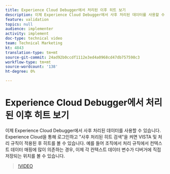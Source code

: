 ```yaml
---
title: Experience Cloud Debugger에서 처리된 이후 히트 보기
description: 이제 Experience Cloud Debugger에서 사후 처리된 데이터를 사용할 수 있습니다. Experience Cloud을 통해 로그인하고 "사후 처리된 히트 검색"을 켜면 VISTA 및 처리 규칙이 적용된 후 히트를 볼 수 있습니다. 예를 들어 조직에서 처리 규칙에서 컨텍스트 데이터 매핑에 많이 의존하는 경우, 이제 각 컨텍스트 데이터 변수가 디버거에 직접 저장되는 위치를 볼 수 있습니다.
feature: validation
topics: null
audience: implementer
activity: implement
doc-type: technical video
team: Technical Marketing
kt: 4843
translation-type: tm+mt
source-git-commit: 24ad92b0ccdf1112e3ed4a0968cd47db757598c3
workflow-type: tm+mt
source-wordcount: '138'
ht-degree: 0%

---
```



# Experience Cloud Debugger에서 처리된 이후 히트 보기

이제 Experience Cloud Debugger에서 사후 처리된 데이터를 사용할 수 있습니다. Experience Cloud을 통해 로그인하고 &quot;사후 처리된 히트 검색&quot;을 켜면 VISTA 및 처리 규칙이 적용된 후 히트를 볼 수 있습니다. 예를 들어 조직에서 처리 규칙에서 컨텍스트 데이터 매핑에 많이 의존하는 경우, 이제 각 컨텍스트 데이터 변수가 디버거에 직접 저장되는 위치를 볼 수 있습니다.

>[!VIDEO](https://video.tv.adobe.com/v/32961/?quality=12)
